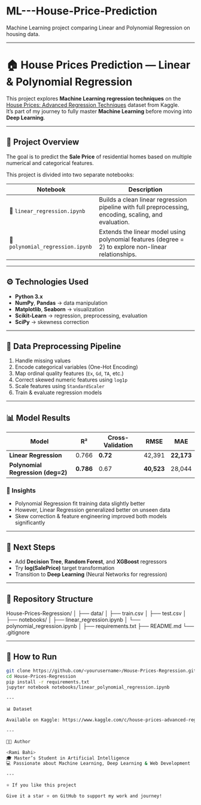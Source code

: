 # ML---House-Price-Prediction
Machine Learning project comparing Linear and Polynomial Regression on housing data.

---

# 🏠 House Prices Prediction — Linear & Polynomial Regression

This project explores **Machine Learning regression techniques** on the [House Prices: Advanced Regression Techniques](https://www.kaggle.com/c/house-prices-advanced-regression-techniques) dataset from Kaggle.  
It’s part of my journey to fully master **Machine Learning** before moving into **Deep Learning**.

---

## 📘 Project Overview

The goal is to predict the **Sale Price** of residential homes based on multiple numerical and categorical features.

This project is divided into two separate notebooks:

| Notebook | Description |
|-----------|--------------|
| 📓 `linear_regression.ipynb` | Builds a clean linear regression pipeline with full preprocessing, encoding, scaling, and evaluation. |
| 📓 `polynomial_regression.ipynb` | Extends the linear model using polynomial features (degree = 2) to explore non-linear relationships. |

---

## ⚙️ Technologies Used

- **Python 3.x**
- **NumPy**, **Pandas** → data manipulation  
- **Matplotlib**, **Seaborn** → visualization  
- **Scikit-Learn** → regression, preprocessing, evaluation  
- **SciPy** → skewness correction  

---

## 🧩 Data Preprocessing Pipeline

1. Handle missing values  
2. Encode categorical variables (One-Hot Encoding)  
3. Map ordinal quality features (`Ex`, `Gd`, `TA`, etc.)  
4. Correct skewed numeric features using `log1p`  
5. Scale features using `StandardScaler`  
6. Train & evaluate regression models  

---

## 📊 Model Results

| Model | R² | Cross-Validation | RMSE | MAE |
|-------|----|------------------|------|-----|
| **Linear Regression** | 0.766 | **0.72** | 42,391 | **22,173** |
| **Polynomial Regression (deg=2)** | **0.786** | 0.67 | **40,523** | 28,044 |

### 🧠 Insights
- Polynomial Regression fit training data slightly better  
- However, Linear Regression generalized better on unseen data  
- Skew correction & feature engineering improved both models significantly  

---

## 🚀 Next Steps

- Add **Decision Tree**, **Random Forest**, and **XGBoost** regressors  
- Try **log(SalePrice)** target transformation  
- Transition to **Deep Learning** (Neural Networks for regression)

---

## 🧾 Repository Structure

House-Prices-Regression/
│
├── data/
│ ├── train.csv
│ ├── test.csv
│
├── notebooks/
│ ├── linear_regression.ipynb
│ └── polynomial_regression.ipynb
│
├── requirements.txt
├── README.md
└── .gitignore

---

## 🧩 How to Run

```bash
git clone https://github.com/<yourusername>/House-Prices-Regression.git
cd House-Prices-Regression
pip install -r requirements.txt
jupyter notebook notebooks/linear_polynomial_regression.ipynb

---

📊 Dataset

Available on Kaggle: https://www.kaggle.com/c/house-prices-advanced-regression-techniques

---

👨‍💻 Author

<Rami Bahi>
🎓 Master’s Student in Artificial Intelligence
💻 Passionate about Machine Learning, Deep Learning & Web Development

---

⭐ If you like this project

Give it a star ⭐ on GitHub to support my work and journey!
